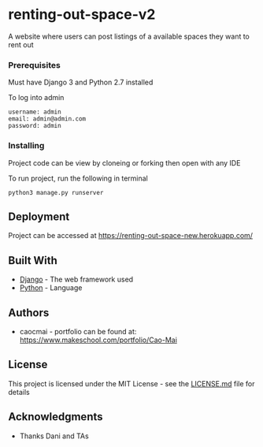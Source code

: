 # renting-out-space-v2

A website where users can post listings of a available spaces they want to rent out

### Prerequisites

Must have Django 3 and Python 2.7 installed

To log into admin 

```
username: admin
email: admin@admin.com
password: admin
```

### Installing

Project code can be view by cloneing or forking then open with any IDE

To run project, run the following in terminal
```
python3 manage.py runserver
```

## Deployment

Project can be accessed at https://renting-out-space-new.herokuapp.com/


## Built With

* [Django](https://www.djangoproject.com/) - The web framework used
* [Python](https://www.python.org/) - Language


## Authors

* caocmai - portfolio can be found at:
https://www.makeschool.com/portfolio/Cao-Mai

## License

This project is licensed under the MIT License - see the [LICENSE.md](LICENSE.md) file for details

## Acknowledgments

* Thanks Dani and TAs
